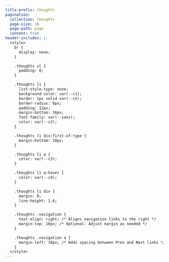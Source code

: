 ```yaml
---
title-prefix: thoughts
pagination:
  collection: thoughts
  page-size: 10
  page-path: page
  content: true
header-includes: |-
  <style>
    br {
      display: none;
    }

    .thoughts ul {
      padding: 0;
    }

    .thoughts li {
      list-style-type: none;
      background-color: var(--c1);
      border: 1px solid var(--c5);
      border-radius: 8px;
      padding: 12px;
      margin-bottom: 16px;
      font-family: var(--sans);
      color: var(--c2);
    }

    .thoughts li div:first-of-type {
      margin-bottom: 10px;
    }

    .thoughts li a {
      color: var(--c3);
    }

    .thoughts li a:hover {
      color: var(--c4);
    }

    .thoughts li div {
      margin: 0;
      line-height: 1.6;
    }

    .thoughts .navigation {
      text-align: right; /* Aligns navigation links to the right */
      margin-top: 10px; /* Optional: Adjust margin as needed */
    }

    .thoughts .navigation a {
      margin-left: 10px; /* Adds spacing between Prev and Next links */
    }
  </style>
---
```

